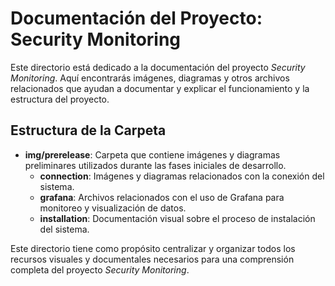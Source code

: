# Documentación del Proyecto: Security Monitoring

Este directorio está dedicado a la documentación del proyecto *Security Monitoring*. Aquí encontrarás imágenes, diagramas y otros archivos relacionados que ayudan a documentar y explicar el funcionamiento y la estructura del proyecto.

## Estructura de la Carpeta

- **img/prerelease**: Carpeta que contiene imágenes y diagramas preliminares utilizados durante las fases iniciales de desarrollo.
  - **connection**: Imágenes y diagramas relacionados con la conexión del sistema.
  - **grafana**: Archivos relacionados con el uso de Grafana para monitoreo y visualización de datos.
  - **installation**: Documentación visual sobre el proceso de instalación del sistema.

Este directorio tiene como propósito centralizar y organizar todos los recursos visuales y documentales necesarios para una comprensión completa del proyecto *Security Monitoring*.
